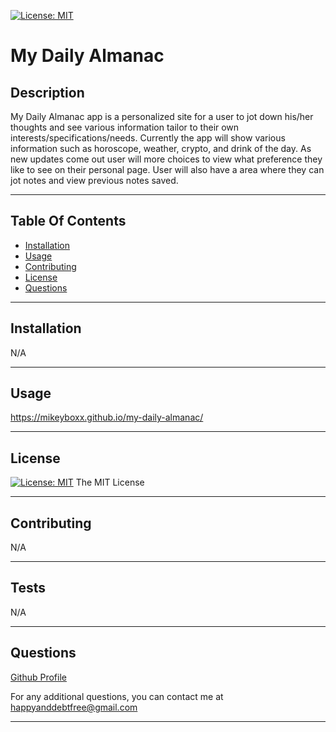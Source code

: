[![License: MIT](https://img.shields.io/badge/License-MIT-yellow.svg)](https://opensource.org/licenses/MIT)

# My Daily Almanac

## Description

My Daily Almanac app is a personalized site for a user to jot down his/her thoughts and see various information tailor to their own interests/specifications/needs. Currently the app will show various information such as horoscope, weather, crypto, and drink of the day. As new updates come out user will more choices to view what preference they like to see on their personal page. User will also have a area where they can jot notes and view previous notes saved.

---

## Table Of Contents
- [Installation](#installation)
- [Usage](#usage)
- [Contributing](#contributing)
- [License](#license)
- [Questions](#questions)

---

## Installation

N/A

---

## Usage

https://mikeyboxx.github.io/my-daily-almanac/

---

## License

[![License: MIT](https://img.shields.io/badge/License-MIT-yellow.svg)](https://opensource.org/licenses/MIT)
The MIT License

---

## Contributing

N/A

---

## Tests

N/A

---

## Questions

[Github Profile](https://www.github.com/mikeyboxx)

For any additional questions, you can contact me at happyanddebtfree@gmail.com

---

